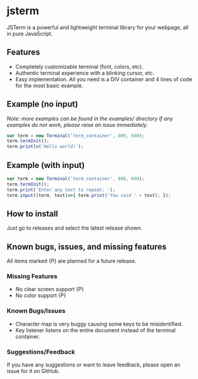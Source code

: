 # jsterm

JSTerm is a powerful and lightweight terminal library for your webpage, all in pure JavaScript.

## Features

 * Completely customizable terminal (font, colors, etc).
 * Authentic terminal experience with a blinking cursor, etc.
 * Easy implementation. All you need is a DIV container and 4 lines of code for the most basic example.

## Example (no input)

*Note: more examples can be found in the examples/ directory*
*If any examples do not work, please raise an issue immediately.*

```js
var term = new Terminal('term_container', 800, 600);
term.termInit();
term.println('Hello world!');
```

## Example (with input)

```js
var term = new Terminal('term_container', 800, 600);
term.termInit();
term.print('Enter any text to repeat: ');
term.input((term, text)=>{ term.print('You said ' + text); });
```

## How to install

Just go to releases and select the latest release shown.

## Known bugs, issues, and missing features

All items marked {P} are planned for a future release.

### Missing Features

 * No clear screen support {P}
 * No color support {P}

### Known Bugs/Issues

 * Character map is very buggy causing some keys to be misidentified.
 * Key listener listens on the entire document instead of the terminal container.


### Suggestions/Feedback

If you have any suggestions or want to leave feedback, please open an issue for it on GitHub.